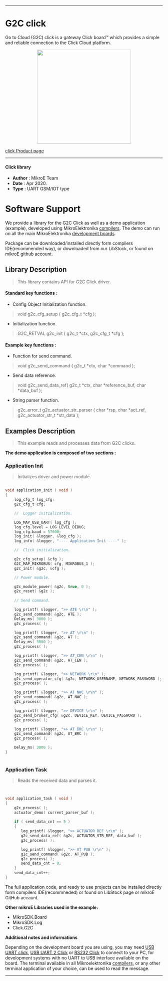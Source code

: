
---
# G2C click

Go to Cloud (G2C) click is a gateway Click board™ which provides a simple and reliable connection to the Click Cloud platform.

<p align="center">
  <img src="https://download.mikroe.com/images/click_for_ide/g2c_click.png" height=300px>
</p>

[click Product page](<https://www.mikroe.com/g2c-click>)

---


#### Click library 

- **Author**        : MikroE Team
- **Date**          : Apr 2020.
- **Type**          : UART GSM/IOT type


# Software Support

We provide a library for the G2C Click 
as well as a demo application (example), developed using MikroElektronika 
[compilers](https://shop.mikroe.com/compilers). 
The demo can run on all the main MikroElektronika [development boards](https://shop.mikroe.com/development-boards).

Package can be downloaded/installed directly form compilers IDE(recommended way), or downloaded from our LibStock, or found on mikroE github account. 

## Library Description

> This library contains API for G2C Click driver.

#### Standard key functions :

- Config Object Initialization function.
> void g2c_cfg_setup ( g2c_cfg_t *cfg ); 
 
- Initialization function.
> G2C_RETVAL g2c_init ( g2c_t *ctx, g2c_cfg_t *cfg );

#### Example key functions :

- Function for send command.
> void g2c_send_command ( g2c_t *ctx, char *command );
 
- Send data reference.
> void g2c_send_data_ref(  g2c_t *ctx, char *reference_buf, char *data_buf );

- String parser function.
> g2c_error_t g2c_actuator_str_parser ( char *rsp, char *act_ref, g2c_actuator_str_t *str_data );

## Examples Description

> This example reads and processes data from G2C clicks. 

**The demo application is composed of two sections :**

### Application Init 

> Initializes driver and power module.

```c

void application_init ( void )
{
    log_cfg_t log_cfg;
    g2c_cfg_t cfg;

    //  Logger initialization.

    LOG_MAP_USB_UART( log_cfg );
    log_cfg.level = LOG_LEVEL_DEBUG;
    log_cfg.baud = 57600;
    log_init( &logger, &log_cfg );
    log_info( &logger, "---- Application Init ----" );

    //  Click initialization.

    g2c_cfg_setup( &cfg );
    G2C_MAP_MIKROBUS( cfg, MIKROBUS_1 );
    g2c_init( &g2c, &cfg );

    // Power module.

    g2c_module_power( &g2c, true, 0 );
    g2c_reset( &g2c );
    
    // Send command.

    log_printf( &logger, ">> ATE \r\n" );
    g2c_send_command( &g2c, ATE );
    Delay_ms( 3000 );
    g2c_process( );

    log_printf( &logger, ">> AT \r\n" );
    g2c_send_command( &g2c, AT );
    Delay_ms( 3000 );
    g2c_process( );

    log_printf( &logger, ">> AT_CEN \r\n" );
    g2c_send_command( &g2c, AT_CEN );
    g2c_process( );

    log_printf( &logger, ">> NETWORK \r\n" );
    g2c_send_operator_cfg( &g2c, NETWORK_USERNAME, NETWORK_PASSWORD );
    g2c_process( );

    log_printf( &logger, ">> AT NWC \r\n" );
    g2c_send_command( &g2c, AT_NWC );
    g2c_process( );

    log_printf( &logger, ">> DEVICE \r\n" );
    g2c_send_broker_cfg( &g2c, DEVICE_KEY, DEVICE_PASSWORD );
    g2c_process( );

    log_printf( &logger, ">> AT BRC \r\n" );
    g2c_send_command( &g2c, AT_BRC ); 
    g2c_process( );

    Delay_ms( 3000 );
}
  
```

### Application Task

> Reads the received data and parses it.

```c


void application_task ( void )
{
    g2c_process( );
    actuator_demo( current_parser_buf );
    
    if ( send_data_cnt == 5 )
    {
       log_printf( &logger, ">> ACTUATOR REF \r\n" );  
       g2c_send_data_ref( &g2c, ACTUATOR_STR_REF, data_buf );
       g2c_process( );

       log_printf( &logger, ">> AT PUB \r\n" );
       g2c_send_command( &g2c, AT_PUB );
       g2c_process( );
       send_data_cnt = 0;
    }
    send_data_cnt++;
}

```


The full application code, and ready to use projects can be  installed directly form compilers IDE(recommneded) or found on LibStock page or mikroE GitHub accaunt.

**Other mikroE Libraries used in the example:** 

- MikroSDK.Board
- MikroSDK.Log
- Click.G2C

**Additional notes and informations**

Depending on the development board you are using, you may need 
[USB UART click](https://shop.mikroe.com/usb-uart-click), 
[USB UART 2 Click](https://shop.mikroe.com/usb-uart-2-click) or 
[RS232 Click](https://shop.mikroe.com/rs232-click) to connect to your PC, for 
development systems with no UART to USB interface available on the board. The 
terminal available in all Mikroelektronika 
[compilers](https://shop.mikroe.com/compilers), or any other terminal application 
of your choice, can be used to read the message.



---
